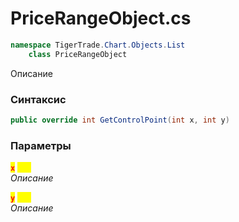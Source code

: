 
# PriceRangeObject.cs
```csharp
namespace TigerTrade.Chart.Objects.List  
    class PriceRangeObject
```

Описание

### Синтаксис
```csharp
public override int GetControlPoint(int x, int y)
```

### Параметры  
<mark style="color:red;">**`x`**</mark> <mark style="color:yellow;">`int`</mark>  
 *Описание*  
  
<mark style="color:red;">**`y`**</mark> <mark style="color:yellow;">`int`</mark>  
 *Описание*  
  

                    
                    
